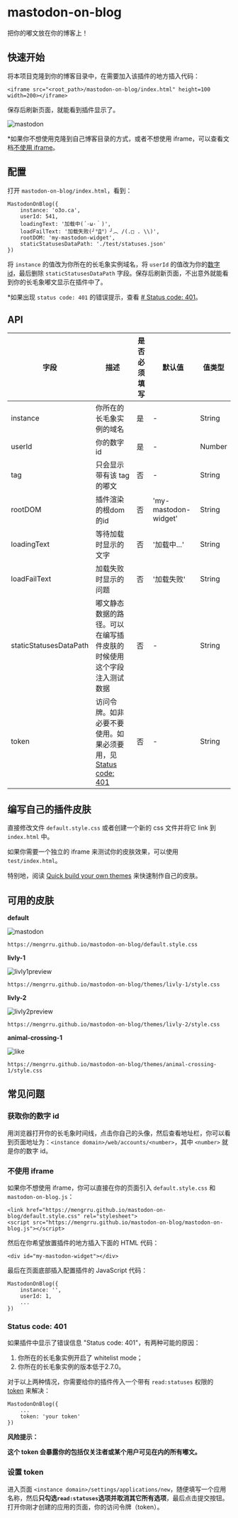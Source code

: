 # mastodon-on-blog

把你的嘟文放在你的博客上！

## 快速开始

将本项目克隆到你的博客目录中，在需要加入该插件的地方插入代码：

```
<iframe src="<root_path>/mastodon-on-blog/index.html" height=100 width=200></iframe>
```

保存后刷新页面，就能看到插件显示了。

![mastodon](https://user-images.githubusercontent.com/80361883/139525296-b21924cb-84b3-40ac-9cef-1f8743a43b56.png)

\*如果你不想使用克隆到自己博客目录的方式，或者不想使用 iframe，可以查看文档[不使用 iframe](#不使用-iframe)。

## 配置

打开 `mastodon-on-blog/index.html`，看到：

```
MastodonOnBlog({
    instance: 'o3o.ca',
    userId: 541,
    loadingText: '加载中(´·ω·｀)',
    loadFailText: '加载失败(╯°Д°）╯︵ /(.□ . \\)',
    rootDOM: 'my-mastodon-widget',
    staticStatusesDataPath: './test/statuses.json'
})
```

将 `instance` 的值改为你所在的长毛象实例域名，将 `userId` 的值改为你的[数字 id](#获取你的数字-id)，最后删除 `staticStatusesDataPath` 字段。保存后刷新页面，不出意外就能看到你的长毛象嘟文显示在插件中了。

\*如果出现 `status code: 401` 的错误提示，查看 [# Status code: 401](#status-code-401)。

## API

| 字段 | 描述 | 是否必须填写 | 默认值 | 值类型 |
| --- | --- | --- | --- | --- |
| instance | 你所在的长毛象实例的域名 | 是 | \- | String |
| userId | 你的数字 id | 是 | \- | Number |
| tag | 只会显示带有该 tag 的嘟文 | 否 | \- | String |
| rootDOM | 插件渲染的根dom的id | 否 | 'my-mastodon-widget' | String |
| loadingText | 等待加载时显示的文字 | 否 | '加载中...' | String |
| loadFailText | 加载失败时显示的问题 | 否 | '加载失败' | String |
| staticStatusesDataPath | 嘟文静态数据的路径。可以在编写插件皮肤的时候使用这个字段注入测试数据 | 否 | \- | String |
| token | 访问令牌。如非必要不要使用。如果必须要用，见 [Status code: 401](#status-code-401) | 否 | \- | String |

## 编写自己的插件皮肤

直接修改文件 `default.style.css` 或者创建一个新的 css 文件并将它 link 到 `index.html` 中。

如果你需要一个独立的 iframe 来测试你的皮肤效果，可以使用 `test/index.html`。

特别地，阅读 [Quick build your own themes](https://github.com/mengrru/mastodon-on-blog/blob/main/themes/livly-1/README.md) 来快速制作自己的皮肤。

## 可用的皮肤

**default**

![mastodon](https://user-images.githubusercontent.com/80361883/139525296-b21924cb-84b3-40ac-9cef-1f8743a43b56.png)

```
https://mengrru.github.io/mastodon-on-blog/default.style.css
```

**livly-1**

![livly1preview](https://user-images.githubusercontent.com/80361883/139531628-de785ad9-6a42-441a-b93a-e88c9c5af229.PNG)

```
https://mengrru.github.io/mastodon-on-blog/themes/livly-1/style.css
```

**livly-2**

![livly2preview](https://user-images.githubusercontent.com/80361883/139531636-c0077c91-3c17-47be-8141-7c35e5851335.PNG)

```
https://mengrru.github.io/mastodon-on-blog/themes/livly-2/style.css
```

**animal-crossing-1**

![like](https://user-images.githubusercontent.com/80361883/139692121-30bcc691-fa21-48c3-a6bf-418130a49bca.PNG)

```
https://mengrru.github.io/mastodon-on-blog/themes/animal-crossing-1/style.css
```

## 常见问题

### 获取你的数字 id

用浏览器打开你的长毛象时间线，点击你自己的头像，然后查看地址栏，你可以看到页面地址为：`<instance domain>/web/accounts/<number>`，其中 `<number>` 就是你的数字 id。

### 不使用 iframe

如果你不想使用 iframe，你可以直接在你的页面引入 `default.style.css` 和 `mastodon-on-blog.js`：

```
<link href="https://mengrru.github.io/mastodon-on-blog/default.style.css" rel="stylesheet">
<script src="https://mengrru.github.io/mastodon-on-blog/mastodon-on-blog.js"></script>
```

然后在你希望放置插件的地方插入下面的 HTML 代码：

```
<div id="my-mastodon-widget"></div>
```

最后在页面底部插入配置插件的 JavaScript 代码：

```
MastodonOnBlog({
    instance: '',
    userId: 1,
    ...
})
```
### Status code: 401

如果插件中显示了错误信息 "Status code: 401"，有两种可能的原因：

1. 你所在的长毛象实例开启了 whitelist mode；
2. 你所在的长毛象实例的版本低于2.7.0。

对于以上两种情况，你需要给你的插件传入一个带有 `read:statuses` 权限的 [token](#设置-token) 来解决：

```
MastodonOnBlog({
    ...
    token: 'your token'
})
```

**风险提示：**

**这个 token 会暴露你的包括仅关注者或某个用户可见在内的所有嘟文。**

### 设置 token

进入页面 `<instance domain>/settings/applications/new`，随便填写一个应用名称，然后**只勾选`read:statuses`选项并取消其它所有选项**，最后点击提交按钮。打开你刚才创建的应用的页面，你的访问令牌（token）。

